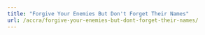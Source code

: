 ```yaml
---
title: "Forgive Your Enemies But Don't Forget Their Names"
url: /accra/forgive-your-enemies-but-dont-forget-their-names/
---
```

